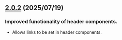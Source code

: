 ## [2.0.2](https://github.com/reiji1020/ccl-component-kit4svelte/compare/2.0.1...2.0.2) (2025/07/19)

### Improved functionality of header components.

- Allows links to be set in header components.
